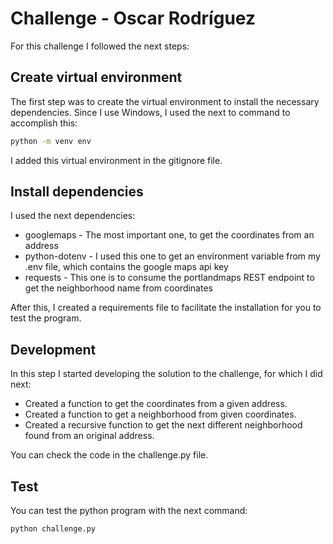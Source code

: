 # Challenge - Oscar Rodríguez

For this challenge I followed the next steps:

## Create virtual environment

The first step was to create the virtual environment to install the necessary dependencies. Since I use Windows, I used the next to command to accomplish this:

```bash
python -m venv env
```
I added this virtual environment in the gitignore file.

## Install dependencies

I used the next dependencies:
- googlemaps - The most important one, to get the coordinates from an address
- python-dotenv - I used this one to get an environment variable from my .env file, which contains the google maps api key
- requests - This one is to consume the portlandmaps REST endpoint to get the neighborhood name from coordinates

After this, I created a requirements file to facilitate the installation for you to test the program.

## Development

In this step I started developing the solution to the challenge, for which I did next:

- Created a function to get the coordinates from a given address.
- Created a function to get a neighborhood from given coordinates.
- Created a recursive function to get the next different neighborhood found from an original address.

You can check the code in the challenge.py file.

## Test

You can test the python program with the next command:

```bash
python challenge.py
```